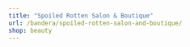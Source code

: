 ```yaml
---
title: "Spoiled Rotten Salon & Boutique"
url: /bandera/spoiled-rotten-salon-and-boutique/
shop: beauty
---
```

